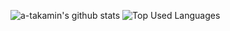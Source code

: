 ![a-takamin's github stats](https://github-readme-stats-phi-livid.vercel.app/api?username=a-takamin&count_private=true&theme=react&line_hight=30)
![Top Used Languages](https://github-readme-stats-phi-livid.vercel.app/api/top-langs/?username=a-takamin&hide=html&theme=react&count_private=true&layout=compact&langs_count=10&exclude_repo=github-readme-stats)

<!--
**a-takamin/a-takamin** is a ✨ _special_ ✨ repository because its `README.md` (this file) appears on your GitHub profile.

Here are some ideas to get you started:

- 🔭 I’m currently working on ...
- 🌱 I’m currently learning ...
- 👯 I’m looking to collaborate on ...
- 🤔 I’m looking for help with ...
- 💬 Ask me about ...
- 📫 How to reach me: ...
- 😄 Pronouns: ...
- ⚡ Fun fact: ...
-->
